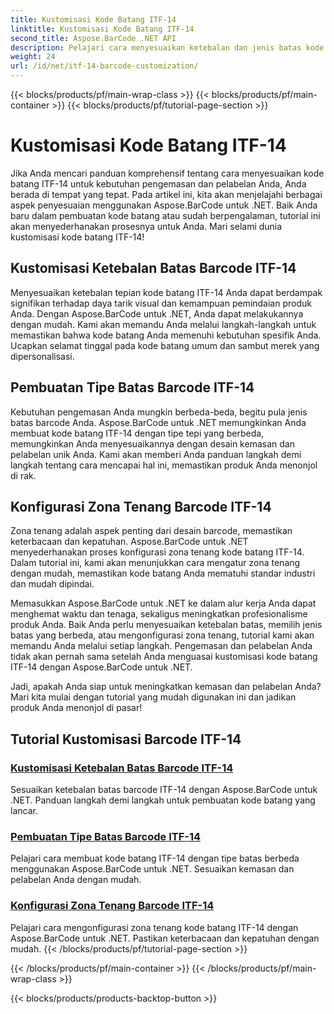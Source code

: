 ```yaml
---
title: Kustomisasi Kode Batang ITF-14
linktitle: Kustomisasi Kode Batang ITF-14
second_title: Aspose.BarCode .NET API
description: Pelajari cara menyesuaikan ketebalan dan jenis batas kode batang ITF-14 dengan Aspose.BarCode untuk .NET. Optimalkan kemasan dan pelabelan Anda dengan mudah.
weight: 24
url: /id/net/itf-14-barcode-customization/
---
```


{{< blocks/products/pf/main-wrap-class >}}
{{< blocks/products/pf/main-container >}}
{{< blocks/products/pf/tutorial-page-section >}}

# Kustomisasi Kode Batang ITF-14

Jika Anda mencari panduan komprehensif tentang cara menyesuaikan kode batang ITF-14 untuk kebutuhan pengemasan dan pelabelan Anda, Anda berada di tempat yang tepat. Pada artikel ini, kita akan menjelajahi berbagai aspek penyesuaian menggunakan Aspose.BarCode untuk .NET. Baik Anda baru dalam pembuatan kode batang atau sudah berpengalaman, tutorial ini akan menyederhanakan prosesnya untuk Anda. Mari selami dunia kustomisasi kode batang ITF-14!

## Kustomisasi Ketebalan Batas Barcode ITF-14
Menyesuaikan ketebalan tepian kode batang ITF-14 Anda dapat berdampak signifikan terhadap daya tarik visual dan kemampuan pemindaian produk Anda. Dengan Aspose.BarCode untuk .NET, Anda dapat melakukannya dengan mudah. Kami akan memandu Anda melalui langkah-langkah untuk memastikan bahwa kode batang Anda memenuhi kebutuhan spesifik Anda. Ucapkan selamat tinggal pada kode batang umum dan sambut merek yang dipersonalisasi.

## Pembuatan Tipe Batas Barcode ITF-14
Kebutuhan pengemasan Anda mungkin berbeda-beda, begitu pula jenis batas barcode Anda. Aspose.BarCode untuk .NET memungkinkan Anda membuat kode batang ITF-14 dengan tipe tepi yang berbeda, memungkinkan Anda menyesuaikannya dengan desain kemasan dan pelabelan unik Anda. Kami akan memberi Anda panduan langkah demi langkah tentang cara mencapai hal ini, memastikan produk Anda menonjol di rak.

## Konfigurasi Zona Tenang Barcode ITF-14
Zona tenang adalah aspek penting dari desain barcode, memastikan keterbacaan dan kepatuhan. Aspose.BarCode untuk .NET menyederhanakan proses konfigurasi zona tenang kode batang ITF-14. Dalam tutorial ini, kami akan menunjukkan cara mengatur zona tenang dengan mudah, memastikan kode batang Anda mematuhi standar industri dan mudah dipindai.

Memasukkan Aspose.BarCode untuk .NET ke dalam alur kerja Anda dapat menghemat waktu dan tenaga, sekaligus meningkatkan profesionalisme produk Anda. Baik Anda perlu menyesuaikan ketebalan batas, memilih jenis batas yang berbeda, atau mengonfigurasi zona tenang, tutorial kami akan memandu Anda melalui setiap langkah. Pengemasan dan pelabelan Anda tidak akan pernah sama setelah Anda menguasai kustomisasi kode batang ITF-14 dengan Aspose.BarCode untuk .NET.

Jadi, apakah Anda siap untuk meningkatkan kemasan dan pelabelan Anda? Mari kita mulai dengan tutorial yang mudah digunakan ini dan jadikan produk Anda menonjol di pasar!
## Tutorial Kustomisasi Barcode ITF-14
### [Kustomisasi Ketebalan Batas Barcode ITF-14](./itf-14-barcode-border-thickness-customization/)
Sesuaikan ketebalan batas barcode ITF-14 dengan Aspose.BarCode untuk .NET. Panduan langkah demi langkah untuk pembuatan kode batang yang lancar.
### [Pembuatan Tipe Batas Barcode ITF-14](./itf-14-barcode-border-type-generation/)
Pelajari cara membuat kode batang ITF-14 dengan tipe batas berbeda menggunakan Aspose.BarCode untuk .NET. Sesuaikan kemasan dan pelabelan Anda dengan mudah.
### [Konfigurasi Zona Tenang Barcode ITF-14](./itf-14-barcode-quiet-zone-configuration/)
Pelajari cara mengonfigurasi zona tenang kode batang ITF-14 dengan Aspose.BarCode untuk .NET. Pastikan keterbacaan dan kepatuhan dengan mudah.
{{< /blocks/products/pf/tutorial-page-section >}}

{{< /blocks/products/pf/main-container >}}
{{< /blocks/products/pf/main-wrap-class >}}

{{< blocks/products/products-backtop-button >}}
